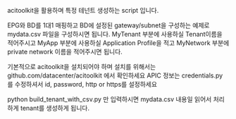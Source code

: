 acitoolkit을 활용하며 특정 테넌트 생성하는 script 입니다.

EPG와 BD를 1대1 매핑하고 BD에 설정된 gateway/subnet을 구성하는 예제로 mydata.csv 파일을 구성하시면 됩니다.
MyTenant 부분에 사용하실 Tenant이름을 적어주시고 
MyApp 부분에 사용하실 Application Profile을 적고
MyNetwork 부분에 private network 이름을 적어주시면 됩니다.


기본적으로 acitoolkit을 설치되어야 하며 설치를 위해서는 github.com/datacenter/acitoolkit 에서 확인하세요 
APIC 정보는 credentials.py 를 수정하셔서 id, password, http or https를 설정하세요 

python build_tenant_with_csv.py 만 입력하시면 mydata.csv 내용일 읽어서 처리하게 tenant를 생성하게 됩니다. 
